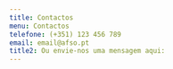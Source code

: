 ```yaml
---
title: Contactos
menu: Contactos
telefone: (+351) 123 456 789
email: email@afso.pt
title2: Ou envie-nos uma mensagem aqui:
---
```


